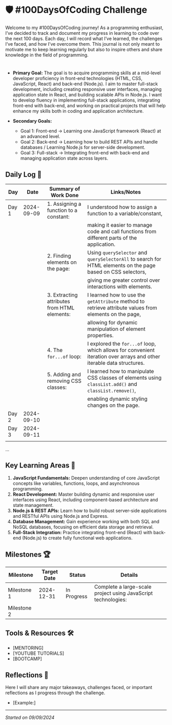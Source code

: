 # 🛡️ #100DaysOfCoding Challenge

Welcome to my #100DaysOfCoding journey! As a programming enthusiast, I’ve decided to track and document my progress in learning to code over the next 100 days. Each day, I will record what I’ve learned, the challenges I’ve faced, and how I’ve overcome them. This journal is not only meant to motivate me to keep learning regularly but also to inspire others and share knowledge in the field of programming.

#
- **Primary Goal:** 
The goal is to acquire programming skills at a mid-level developer proficiency in front-end technologies (HTML, CSS, JavaScript, React) and back-end (Node.js). I aim to master full-stack development, including creating responsive user interfaces, managing application state in React, and building scalable APIs in Node.js. I want to develop fluency in implementing full-stack applications, integrating front-end with back-end, and working on practical projects that will help enhance my skills both in coding and application architecture.

- **Secondary Goals:**
  - Goal 1: Front-end  -> Learning one JavaScript framework (React) at an advanced level.
  - Goal 2: Back-end   -> Learning how to build REST APIs and handle databases / Learning Node.js for server-side development.
  - Goal 3: Full-stack -> Integrating front-end with back-end and managing application state across layers.

## Daily Log 📅

| Day  | Date       | Summary of Work Done                        | Links/Notes                                                                                                              |
|------|------------|---------------------------------------------|--------------------------------------------------------------------------------------------------------------------------|
| Day 1| 2024-09-09 | 1. Assigning a function to a constant:       | I understood how to assign a function to a variable/constant,                                                            |
|      |            |                                             | making it easier to manage code and call functions from different parts of the application.                              |
|      |            | 2. Finding elements on the page:            | Using `querySelector` and `querySelectorAll` to search for HTML elements on the page based on CSS selectors,             |
|      |            |                                             | giving me greater control over interactions with elements.                                                               |
|      |            | 3. Extracting attributes from HTML elements:| I learned how to use the `getAttribute` method to retrieve attribute values from elements on the page,                   |
|      |            |                                             | allowing for dynamic manipulation of element properties.                                                                 |
|      |            | 4. The `for...of` loop:                     | I explored the `for...of` loop, which allows for convenient iteration over arrays and other iterable data structures.     |
|      |            | 5. Adding and removing CSS classes:         | I learned how to manipulate CSS classes of elements using `classList.add()` and `classList.remove()`,                    |
|      |            |                                             | enabling dynamic styling changes on the page.                                                                            |
| Day 2| 2024-09-10 |                                             |                                                                                                                          |
| Day 3| 2024-09-11 |                                             |                                                                                                                          |
                                          |                                                                                                                          |

...

## Key Learning Areas 🔐

1. **JavaScript Fundamentals:** Deepen understanding of core JavaScript concepts like variables, functions, loops, and asynchronous programming.
2. **React Development:** Master building dynamic and responsive user interfaces using React, including component-based architecture and state management.
3. **Node.js & REST APIs:** Learn how to build robust server-side applications and RESTful APIs using Node.js and Express.
4. **Database Management:** Gain experience working with both SQL and NoSQL databases, focusing on efficient data storage and retrieval.
5. **Full-Stack Integration:** Practice integrating front-end (React) with back-end (Node.js) to create fully functional web applications.

## Milestones 🏆

| Milestone | Target Date | Status       | Details                                                                                          |
|-----------|-------------|--------------|--------------------------------------------------------------------------------------------------|
| Milestone 1| 2024-12-31 | In Progress  | Complete a large-scale project using JavaScript technologies:                                    |
| Milestone 2|            |              |                                                                                                  |

## Tools & Resources 🛠️

- [MENTORING]
- [YOUTUBE TUTORIALS]
- [BOOTCAMP]



## Reflections 💭

Here I will share any major takeaways, challenges faced, or important reflections as I progress through the challenge. 
- [Example:]

---

_Started on 09/09/2024_  

